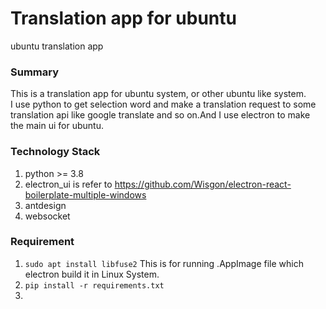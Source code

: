 # Translation app for ubuntu
ubuntu translation app

### Summary
  This is a translation app for ubuntu system, or other ubuntu like system.<br>I use python to get selection word and make a translation request to some translation api like google translate and so on.And I use electron to make the main ui for ubuntu.

### Technology Stack
1. python >= 3.8
2. electron_ui is refer to https://github.com/Wisgon/electron-react-boilerplate-multiple-windows
3. antdesign
4. websocket

### Requirement
1. `sudo apt install libfuse2`  This is for running .AppImage file which electron build it in Linux System.
2. `pip install -r requirements.txt`
3. 
